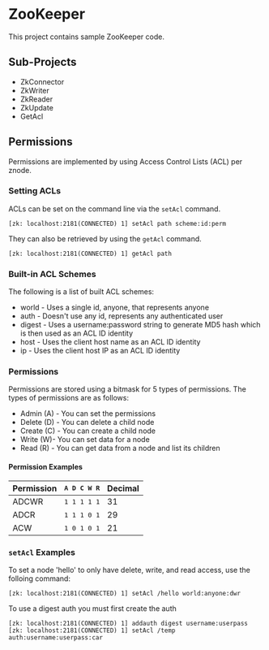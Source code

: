 # ZooKeeper
This project contains sample ZooKeeper code.

## Sub-Projects

<ul>
  <li>ZkConnector</li>
  <li>ZkWriter</li>
  <li>ZkReader</li>
  <li>ZkUpdate</li>
  <li>GetAcl</li>
</ul>

## Permissions

Permissions are implemented by using Access Control Lists (ACL) per znode.

### Setting ACLs

ACLs can be set on the command line via the `setAcl` command.

```
[zk: localhost:2181(CONNECTED) 1] setAcl path scheme:id:perm
```

They can also be retrieved by using the `getAcl` command.

```
[zk: localhost:2181(CONNECTED) 1] getAcl path
```

### Built-in ACL Schemes

The following is a list of built ACL schemes:

<ul>
  <li>world - Uses a single id, anyone, that represents anyone</li>
  <li>auth - Doesn't use any id, represents any authenticated user</li>
  <li>digest - Uses a username:password string to generate MD5 hash which is then used as an ACL ID identity</li>
  <li>host - Uses the client host name as an ACL ID identity</li>
  <li>ip - Uses the client host IP as an ACL ID identity</li>
</ul>

### Permissions

Permissions are stored using a bitmask for 5 types of permissions. The types of permissions are as follows:

<ul>
  <li>Admin (A) - You can set the permissions</li>
  <li>Delete (D) - You can delete a child node</li>
  <li>Create (C) - You can create a child node</li>
  <li>Write (W)- You can set data for a node</li>
  <li>Read (R) - You can get data from a node and list its children</li>
</ul>

#### Permission Examples 

<table>
  <thead>
    <tr>
      <th>Permission</th>
      <th style="font-family:monospace">A D C W R</th>
      <th>Decimal</th>
    <tr>
  </thead>
  <tbody>
    <tr>
      <td>ADCWR</td>
      <td style="font-family:monospace">1 1 1 1 1</td>
      <td>31</td>
    </tr>
    <tr>
      <td>ADCR</td>
      <td style="font-family:monospace">1 1 1 0 1</td>
      <td>29</td>
    </tr>
    <tr>
      <td>ACW</td>
      <td style="font-family:monospace">1 0 1 0 1</td>
      <td>21</td>
    </tr>
  </tbody>
</table>



### `setAcl` Examples

To set a node 'hello' to only have delete, write, and read access, use the folloing command:

```
[zk: localhost:2181(CONNECTED) 1] setAcl /hello world:anyone:dwr
```

To use a digest auth you must first create the auth

```
[zk: localhost:2181(CONNECTED) 1] addauth digest username:userpass
[zk: localhost:2181(CONNECTED) 1] setAcl /temp auth:username:userpass:car
```

